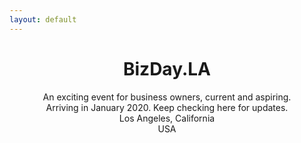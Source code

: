 ```yaml
---
layout: default
---
```

<center>
<h1>BizDay.LA</h1>
<p>
An exciting event for business owners, current and aspiring.<br/>
Arriving in January 2020. Keep checking here for updates.<br/>
Los Angeles, California<br/>
USA
</p>
</center>
